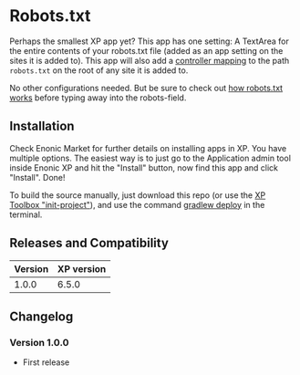 # Robots.txt

Perhaps the smallest XP app yet? This app has one setting: A TextArea for the entire contents of your robots.txt file (added as an app setting on the sites it is added to). This app will also add a [controller mapping](http://xp.readthedocs.io/en/6.5/developer/site/mappings/index.html#controller-mappings) to the path `robots.txt` on the root of any site it is added to.

No other configurations needed. But be sure to check out [how robots.txt works](https://en.wikipedia.org/wiki/Robots_exclusion_standard) before typing away into the robots-field.

## Installation

Check Enonic Market for further details on installing apps in XP. You have multiple options. The easiest way is to just go to the Application admin tool inside Enonic XP and hit the "Install" button, now find this app and click "Install". Done!

To build the source manually, just download this repo (or use the [XP Toolbox "init-project"](http://xp.readthedocs.io/en/6.5/developer/projects/init.html)), and use the command [gradlew deploy](http://xp.readthedocs.io/en/6.5/developer/projects/build.html) in the terminal.

## Releases and Compatibility

| Version | XP version |
| ------------- | ------------- |
| 1.0.0 | 6.5.0 |

## Changelog

### Version 1.0.0

* First release
